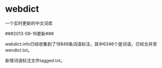 webdict
=======

一个实时更新的中文词库

###2013-09-16更新###

webdict.info已经收集到了18849条词语标注，其中6346个是词语，已经合并至wendict.txt。

新增词语标注文件tagged.txt。


